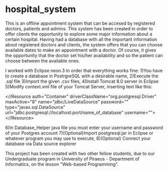 # hospital_system
This is an offline appointment system that can be accesed by registered doctors, patients and admins. 
This system has been created in order to offer clients the opportunity to explore some major information about a certain hospital.
Having had a database with all the important information about registered doctors and clients, the system offers that you can choose
available dates to make an appointment with a doctor. Of course, it gives the opportunity that the doctor set his/her availability and so
the patient can choose between the available ones.

I worked with Eclipse neon.3
In order that everything works fine:
1)You have to create a database in PostrgreSQL with a desirable name,
2)Execute the .sql file
3)Import the given .csv files,
4)Install Tomcat 8.0 server in Eclipse
5)Modify context.xml file of your Tomcat Server, inserting text like this:

<//Resource auth="Container" driverClassName="org.postgresql.Driver" maxActive="8" 
name="jdbc/LiveDataSource" password="" type="javax.sql.DataSource"
url="jdbc:postgresql://localhost:port/name_of_database" username="">
<//Resource>

6)In Database_Helper java file you must enter your username and password of your Postgres account
7)(Optional)Import postgresql.jar in Eclipse or whatever program you may use to execute,
8)(Optional) Connect your database via Data source explorer 

This project has been created with two other fellow students, due to our Undergraduate program in University of Piraeus - Department of 
Informatics, on the lesson "Web-based Programming".

